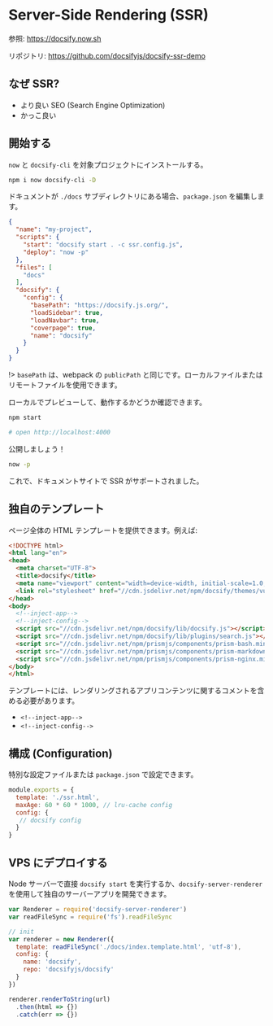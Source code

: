 # Server-Side Rendering (SSR)

参照: https://docsify.now.sh

リポジトリ: https://github.com/docsifyjs/docsify-ssr-demo

## なぜ SSR?

- より良い SEO (Search Engine Optimization)
- かっこ良い

## 開始する

`now` と `docsify-cli` を対象プロジェクトにインストールする。

```bash
npm i now docsify-cli -D
```

ドキュメントが `./docs` サブディレクトリにある場合、`package.json` を編集します。

```json
{
  "name": "my-project",
  "scripts": {
    "start": "docsify start . -c ssr.config.js",
    "deploy": "now -p"
  },
  "files": [
    "docs"
  ],
  "docsify": {
    "config": {
      "basePath": "https://docsify.js.org/",
      "loadSidebar": true,
      "loadNavbar": true,
      "coverpage": true,
      "name": "docsify"
    }
  }
}
```

!> `basePath` は、webpack の `publicPath` と同じです。ローカルファイルまたはリモートファイルを使用できます。

ローカルでプレビューして、動作するかどうか確認できます。

```bash
npm start

# open http://localhost:4000
```

公開しましょう！

```bash
now -p
```

これで、ドキュメントサイトで SSR がサポートされました。

## 独自のテンプレート

ページ全体の HTML テンプレートを提供できます。例えば:

```html
<!DOCTYPE html>
<html lang="en">
<head>
  <meta charset="UTF-8">
  <title>docsify</title>
  <meta name="viewport" content="width=device-width, initial-scale=1.0, minimum-scale=1.0">
  <link rel="stylesheet" href="//cdn.jsdelivr.net/npm/docsify/themes/vue.css" title="vue">
</head>
<body>
  <!--inject-app-->
  <!--inject-config-->
  <script src="//cdn.jsdelivr.net/npm/docsify/lib/docsify.js"></script>
  <script src="//cdn.jsdelivr.net/npm/docsify/lib/plugins/search.js"></script>
  <script src="//cdn.jsdelivr.net/npm/prismjs/components/prism-bash.min.js"></script>
  <script src="//cdn.jsdelivr.net/npm/prismjs/components/prism-markdown.min.js"></script>
  <script src="//cdn.jsdelivr.net/npm/prismjs/components/prism-nginx.min.js"></script>
</body>
</html>
```

テンプレートには、レンダリングされるアプリコンテンツに関するコメントを含める必要があります。
 - `<!--inject-app-->`
 - `<!--inject-config-->`

## 構成 (Configuration)

特別な設定ファイルまたは `package.json` で設定できます。

```js
module.exports = {
  template: './ssr.html',
  maxAge: 60 * 60 * 1000, // lru-cache config
  config: {
   // docsify config
  }
}
```

## VPS にデプロイする

Node サーバーで直接 `docsify start` を実行するか、`docsify-server-renderer` を使用して独自のサーバーアプリを開発できます。

```js
var Renderer = require('docsify-server-renderer')
var readFileSync = require('fs').readFileSync

// init
var renderer = new Renderer({
  template: readFileSync('./docs/index.template.html', 'utf-8'),
  config: {
    name: 'docsify',
    repo: 'docsifyjs/docsify'
  }
})

renderer.renderToString(url)
  .then(html => {})
  .catch(err => {})
```
